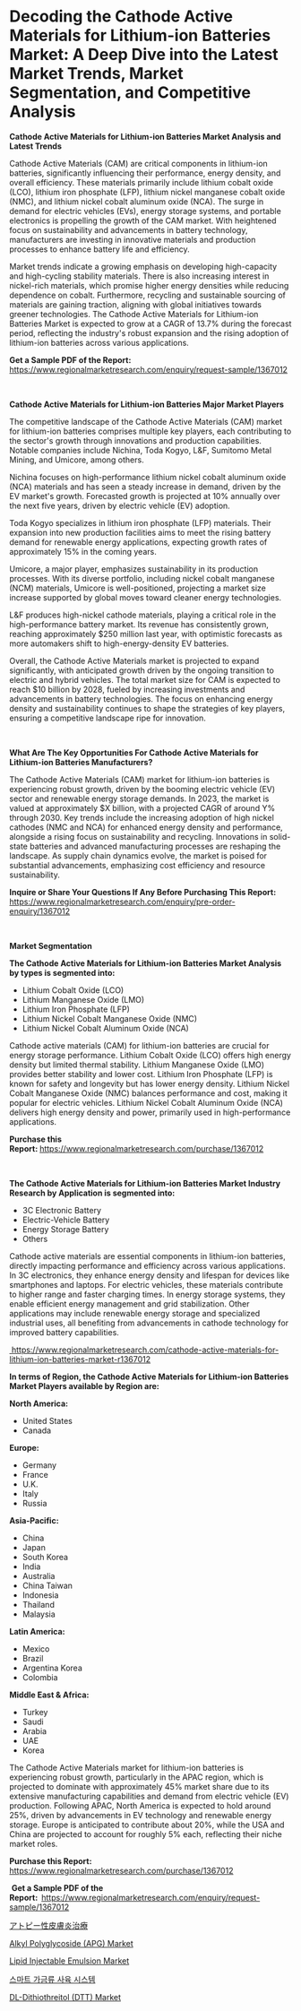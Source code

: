 <p><h1>Decoding the Cathode Active Materials for Lithium-ion Batteries Market: A Deep Dive into the Latest Market Trends, Market Segmentation, and Competitive Analysis</h1></p><p><strong>Cathode Active Materials for Lithium-ion Batteries Market Analysis and Latest Trends</strong></p>
<p><p>Cathode Active Materials (CAM) are critical components in lithium-ion batteries, significantly influencing their performance, energy density, and overall efficiency. These materials primarily include lithium cobalt oxide (LCO), lithium iron phosphate (LFP), lithium nickel manganese cobalt oxide (NMC), and lithium nickel cobalt aluminum oxide (NCA). The surge in demand for electric vehicles (EVs), energy storage systems, and portable electronics is propelling the growth of the CAM market. With heightened focus on sustainability and advancements in battery technology, manufacturers are investing in innovative materials and production processes to enhance battery life and efficiency.</p><p>Market trends indicate a growing emphasis on developing high-capacity and high-cycling stability materials. There is also increasing interest in nickel-rich materials, which promise higher energy densities while reducing dependence on cobalt. Furthermore, recycling and sustainable sourcing of materials are gaining traction, aligning with global initiatives towards greener technologies. The Cathode Active Materials for Lithium-ion Batteries Market is expected to grow at a CAGR of 13.7% during the forecast period, reflecting the industry's robust expansion and the rising adoption of lithium-ion batteries across various applications.</p></p>
<p><strong>Get a Sample PDF of the Report:&nbsp;</strong> <a href="https://www.regionalmarketresearch.com/enquiry/request-sample/1367012">https://www.regionalmarketresearch.com/enquiry/request-sample/1367012</a></p>
<p>&nbsp;</p>
<p><strong>Cathode Active Materials for Lithium-ion Batteries Major Market Players</strong></p>
<p><p>The competitive landscape of the Cathode Active Materials (CAM) market for lithium-ion batteries comprises multiple key players, each contributing to the sector's growth through innovations and production capabilities. Notable companies include Nichina, Toda Kogyo, L&F, Sumitomo Metal Mining, and Umicore, among others.</p><p>Nichina focuses on high-performance lithium nickel cobalt aluminum oxide (NCA) materials and has seen a steady increase in demand, driven by the EV market's growth. Forecasted growth is projected at 10% annually over the next five years, driven by electric vehicle (EV) adoption.</p><p>Toda Kogyo specializes in lithium iron phosphate (LFP) materials. Their expansion into new production facilities aims to meet the rising battery demand for renewable energy applications, expecting growth rates of approximately 15% in the coming years.</p><p>Umicore, a major player, emphasizes sustainability in its production processes. With its diverse portfolio, including nickel cobalt manganese (NCM) materials, Umicore is well-positioned, projecting a market size increase supported by global moves toward cleaner energy technologies.</p><p>L&F produces high-nickel cathode materials, playing a critical role in the high-performance battery market. Its revenue has consistently grown, reaching approximately $250 million last year, with optimistic forecasts as more automakers shift to high-energy-density EV batteries.</p><p>Overall, the Cathode Active Materials market is projected to expand significantly, with anticipated growth driven by the ongoing transition to electric and hybrid vehicles. The total market size for CAM is expected to reach $10 billion by 2028, fueled by increasing investments and advancements in battery technologies. The focus on enhancing energy density and sustainability continues to shape the strategies of key players, ensuring a competitive landscape ripe for innovation.</p></p>
<p>&nbsp;</p>
<p><strong>What Are The Key Opportunities For Cathode Active Materials for Lithium-ion Batteries Manufacturers?</strong></p>
<p><p>The Cathode Active Materials (CAM) market for lithium-ion batteries is experiencing robust growth, driven by the booming electric vehicle (EV) sector and renewable energy storage demands. In 2023, the market is valued at approximately $X billion, with a projected CAGR of around Y% through 2030. Key trends include the increasing adoption of high nickel cathodes (NMC and NCA) for enhanced energy density and performance, alongside a rising focus on sustainability and recycling. Innovations in solid-state batteries and advanced manufacturing processes are reshaping the landscape. As supply chain dynamics evolve, the market is poised for substantial advancements, emphasizing cost efficiency and resource sustainability.</p></p>
<p><strong>Inquire or Share Your Questions If Any Before Purchasing This Report:</strong> <a href="https://www.regionalmarketresearch.com/enquiry/pre-order-enquiry/1367012">https://www.regionalmarketresearch.com/enquiry/pre-order-enquiry/1367012</a></p>
<p>&nbsp;</p>
<p><strong>Market Segmentation</strong></p>
<p><strong>The Cathode Active Materials for Lithium-ion Batteries Market Analysis by types is segmented into:</strong></p>
<p><ul><li>Lithium Cobalt Oxide (LCO)</li><li>Lithium Manganese Oxide (LMO)</li><li>Lithium Iron Phosphate (LFP)</li><li>Lithium Nickel Cobalt Manganese Oxide (NMC)</li><li>Lithium Nickel Cobalt Aluminum Oxide (NCA)</li></ul></p>
<p><p>Cathode active materials (CAM) for lithium-ion batteries are crucial for energy storage performance. Lithium Cobalt Oxide (LCO) offers high energy density but limited thermal stability. Lithium Manganese Oxide (LMO) provides better stability and lower cost. Lithium Iron Phosphate (LFP) is known for safety and longevity but has lower energy density. Lithium Nickel Cobalt Manganese Oxide (NMC) balances performance and cost, making it popular for electric vehicles. Lithium Nickel Cobalt Aluminum Oxide (NCA) delivers high energy density and power, primarily used in high-performance applications.</p></p>
<p><strong>Purchase this Report:&nbsp;</strong><a href="https://www.regionalmarketresearch.com/purchase/1367012">https://www.regionalmarketresearch.com/purchase/1367012</a></p>
<p>&nbsp;</p>
<p><strong>The Cathode Active Materials for Lithium-ion Batteries Market Industry Research by Application is segmented into:</strong></p>
<p><ul><li>3C Electronic Battery</li><li>Electric-Vehicle Battery</li><li>Energy Storage Battery</li><li>Others</li></ul></p>
<p><p>Cathode active materials are essential components in lithium-ion batteries, directly impacting performance and efficiency across various applications. In 3C electronics, they enhance energy density and lifespan for devices like smartphones and laptops. For electric vehicles, these materials contribute to higher range and faster charging times. In energy storage systems, they enable efficient energy management and grid stabilization. Other applications may include renewable energy storage and specialized industrial uses, all benefiting from advancements in cathode technology for improved battery capabilities.</p></p>
<p><a href="https://www.regionalmarketresearch.com/cathode-active-materials-for-lithium-ion-batteries-market-r1367012">&nbsp;https://www.regionalmarketresearch.com/cathode-active-materials-for-lithium-ion-batteries-market-r1367012</a></p>
<p><strong>In terms of Region, the Cathode Active Materials for Lithium-ion Batteries Market Players available by Region are:</strong></p>
<p>
    <p> <strong> North America: </strong>
        <ul>
            <li>United States</li>
            <li>Canada</li>
        </ul>
        </p> 
    <p> <strong> Europe: </strong>
        <ul>
            <li>Germany</li>
            <li>France</li>
            <li>U.K.</li>
            <li>Italy</li>
            <li>Russia</li>
        </ul>
        </p> 
    <p> <strong> Asia-Pacific: </strong>
        <ul>
            <li>China</li>
            <li>Japan</li>
            <li>South Korea</li>
            <li>India</li>
            <li>Australia</li>
            <li>China Taiwan</li>
            <li>Indonesia</li>
            <li>Thailand</li>
            <li>Malaysia</li>
        </ul>
        </p> 
    <p> <strong> Latin America: </strong>
        <ul>
            <li>Mexico</li>
            <li>Brazil</li>
            <li>Argentina Korea</li>
            <li>Colombia</li>
        </ul>
        </p> 
    <p> <strong> Middle East & Africa: </strong>
        <ul>
            <li>Turkey</li>
            <li>Saudi</li>
            <li>Arabia</li>
            <li>UAE</li>
            <li>Korea</li>
        </ul>
    </p>
    </p>
<p><p>The Cathode Active Materials market for lithium-ion batteries is experiencing robust growth, particularly in the APAC region, which is projected to dominate with approximately 45% market share due to its extensive manufacturing capabilities and demand from electric vehicle (EV) production. Following APAC, North America is expected to hold around 25%, driven by advancements in EV technology and renewable energy storage. Europe is anticipated to contribute about 20%, while the USA and China are projected to account for roughly 5% each, reflecting their niche market roles.</p></p>
<p><strong>Purchase this Report: </strong><a href="https://www.regionalmarketresearch.com/purchase/1367012">https://www.regionalmarketresearch.com/purchase/1367012</a></p>
<p>&nbsp;<strong>Get a Sample PDF of the Report:&nbsp;&nbsp;</strong><a href="https://www.regionalmarketresearch.com/enquiry/request-sample/1367012">https://www.regionalmarketresearch.com/enquiry/request-sample/1367012</a></p>
<p><strong></strong></p>
<p><p><a href="https://medium.com/@hornbakerbarbara/%E3%82%A2%E3%83%88%E3%83%94%E3%83%BC%E6%80%A7%E7%9A%AE%E8%86%9A%E7%82%8E%E6%B2%BB%E7%99%82%E5%B8%82%E5%A0%B4-2024%E5%B9%B4-2031%E5%B9%B4-%E6%A5%AD%E7%95%8C%E3%81%AE%E6%B4%9E%E5%AF%9F%E3%81%A8%E6%8A%95%E8%B3%87%E6%A9%9F%E4%BC%9A-b0280bf6bcc8?postPublishedType=repub">アトピー性皮膚炎治療</a></p><p><a href="https://issuu.com/reportprime-2/docs/alkyl-polyglycoside-apg-market-size_b16c54cf826fe4">Alkyl Polyglycoside (APG) Market</a></p><p><a href="https://www.linkedin.com/pulse/lipid-injectable-emulsion-market-size-segmentation-trends-gixne?trackingId=7W8VE2LXQWC3luZi3MsIbg%3D%3D">Lipid Injectable Emulsion Market</a></p><p><a href="https://medium.com/@tysonkub/%EC%8A%A4%EB%A7%88%ED%8A%B8-%EA%B0%80%EA%B8%88%EB%A5%98-%EB%86%8D%EC%97%85-%EC%8B%9C%EC%8A%A4%ED%85%9C-%EC%8B%9C%EC%9E%A5-%EB%8F%99%ED%96%A5-%EB%B0%8F-%EC%A0%84%EB%9E%B5%EC%A0%81-%EC%8B%9C%EC%9E%A5-%ED%86%B5%EC%B0%B0%EB%A0%A5-2024-2031-c6ddb3f78d77">스마트 가금류 사육 시스템</a></p><p><a href="https://issuu.com/reportprime-2/docs/dl-dithiothreitol-dtt-market-size-2_d96f1baaf7a848">DL-Dithiothreitol (DTT) Market</a></p></p>